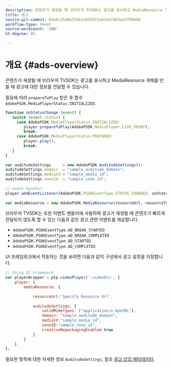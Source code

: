 ```yaml
---
description: 콘텐츠가 재생될 때 브라우저 TVSDK는 광고를 표시하고 MediaResource 개체를 만들 때 광고에 대한 정보를 전달할 수 있습니다.
title: 광고
source-git-commit: 02ebc3548a254b2a6554f1ab34afbb3ea5f09bb8
workflow-type: tm+mt
source-wordcount: '100'
ht-degree: 0%

---
```


# 개요 {#ads-overview}

콘텐츠가 재생될 때 브라우저 TVSDK는 광고를 표시하고 MediaResource 개체를 만들 때 광고에 대한 정보를 전달할 수 있습니다.

필요에 따라 `prepareToPlay` 받은 후 함수 `AdobePSDK.MediaPlayerStatus.INITIALIZED`.

```js
function onStatusChange (event) { 
   switch (event.status) { 
     case AdobePSDK.MediaPlayerStatus.INITIALIZED: 
        player.prepareToPlay(AdobePSDK.MediaPlayer.LIVE_POINT); 
        break; 
     case AdobePSDK.MediaPlayerStatus.PREPARED: 
        player.play(); 
        break; 
   } 
} 
 
var auditudeSettings     = new AdobePSDK.AuditudeSettings(); 
auditudeSettings.domain  = "sample_auditude_domain"; 
auditudeSettings.mediaId = "sample_media_id"; 
auditudeSettings.zoneId  = "sample_zone_id"; 
 
// event handler 
player.addEventListener(AdobePSDK.PSDKEventType.STATUS_CHANGED, onStatusChange); 
 
var mediaResource = new AdobePSDK.MediaResource(resourceUrl, resourceType, auditudeSettings, false);
```

브라우저 TVSDK는 또한 이벤트 핸들러에 사용하여 광고가 재생될 때 콘텐츠가 빠르게 전달되지 않도록 할 수 있는 다음과 같은 광고 관련 이벤트를 제공합니다.

* `AdobePSDK.PSDKEventType.AD_BREAK_STARTED`
* `AdobePSDK.PSDKEventType.AD_BREAK_COMPLETED`
* `AdobePSDK.PSDKEventType.AD_STARTED`
* `AdobePSDK.PSDKEventType.AD_COMPLETED`

UI 프레임워크에서 작동하는 것을 보려면 다음과 같이 구성에서 광고 설정을 지정합니다.

```js
// Using UI Framework 
var playerWrapper = ptp.videoPlayer('.videoDiv', { 
    player: { 
        mediaResource: { 
 
            resourceUrl:'Specify Resource Url', 
 
            auditudeSettings: { 
                validMimeTypes: ["application/x-mpeURL"], 
                domain: "Sample_auditude_domain", 
                mediaId:"sample_media_id", 
                zoneID:"sample_zone_id", 
                creativeRepackagingEnabled:true 
            } 
        } 
    } 
}; 
```

필요한 항목에 대한 자세한 정보 `AuditudeSettings`, 참조 [광고 삽입 메타데이터](../../ad-insertion/ad-insertion-metadata/c-psdk-browser-tvsdk-2.4-ad-insertion-metadata.md).
